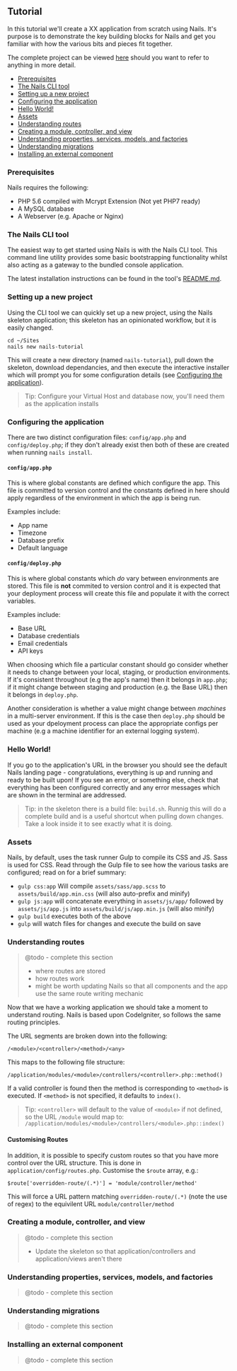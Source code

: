 ## Tutorial

In this tutorial we'll create a XX application from scratch using Nails. It's purpose is to demonstrate the key building blocks for Nails and get you familiar with how the various bits and pieces fit together.

The complete project can be viewed [here](#todo) should you want to refer to anything in more detail.


 - [Prerequisites](#prerequisites)
 - [The Nails CLI tool](#cli)
 - [Setting up a new project](#new)
 - [Configuring the application](#configure)
 - [Hello World!](#hello-world)
 - [Assets](#assets)
 - [Understanding routes](#routes)
 - [Creating a module, controller, and view](#mvc)
 - [Understanding properties, services, models, and factories](#services)
 - [Understanding migrations](#migrations)
 - [Installing an external component](#component)



<a name="prerequisites"></a>
### Prerequisites

Nails requires the following:

- PHP 5.6 compiled with Mcrypt Extension (Not yet PHP7 ready)
- A MySQL database
- A Webserver (e.g. Apache or Nginx)


<a name="cli"></a>
### The Nails CLI tool

The easiest way to get started using Nails is with the Nails CLI tool. This command line utility provides some basic bootstrapping functionality whilst also acting as a gateway to the bundled console application.

The latest installation instructions can be found in the tool's [README.md](https://github.com/nailsapp/command-line-tool).



<a name="new"></a>
### Setting up a new project

Using the CLI tool we can quickly set up a new project, using the Nails skeleton application; this skeleton has an opinionated workflow, but it is easily changed.

```
cd ~/Sites
nails new nails-tutorial
```

This will create a new directory (named `nails-tutorial`), pull down the skeleton, download dependancies, and then execute the interactive installer which will prompt you for some configuration details (see [Configuring the application](#configure)).

> Tip: Configure your Virtual Host and database now, you'll need them as the application installs


<a name="configure"></a>
### Configuring the application

There are two distinct configuration files: `config/app.php` and `config/deploy.php`; if they don't already exist then both of these are created when running `nails install`.

#### `config/app.php`

This is where global constants are defined which configure the app. This file is committed to version control and the constants defined in here should apply regardless of the environment in which the app is being run.

Examples include:

- App name
- Timezone
- Database prefix
- Default language


#### `config/deploy.php`
This is where global constants which _do_ vary between environments are stored. This file is **not** commited to version control and it is expected that your deployment process will create this file and populate it with the correct variables.

Examples include:

- Base URL
- Database credentials
- Email credentials
- API keys

When choosing which file a particular constant should go consider whether it needs to change between your local, staging, or production environments. If it's consistent throughout (e.g the app's name) then it belongs in `app.php`; if it might change between staging and production (e.g. the Base URL) then it belongs in `deploy.php`.

Another consideration is whether a value might change between *machines* in a multi-server environment. If this is the case then `deploy.php` should be used as your dpeloyment process can place the appropriate configs per machine (e.g a machine identifier for an external logging system).



<a name="hello-world"></a>
### Hello World!

If you go to the application's URL in the browser you should see the default Nails landing page - congratulations, everything is up and running and ready to be built upon! If you see an error, or something else, check that everything has been configured correctly and any error messages which are shown in the terminal are addressed.

> Tip: in the skeleton there is a build file: `build.sh`. Runnig this will do a complete build and is a useful shortcut when pulling down changes. Take a look inside it to see exactly what it is doing.


<a name="assets"></a>
### Assets

Nails, by default, uses the task runner Gulp to compile its CSS and JS. Sass is used for CSS. Read through the Gulp file to see how the various tasks are configured; read on for a brief summary:

- `gulp css:app` Will compile `assets/sass/app.scss` to `assets/build/app.min.css` (will also auto-prefix and minify)
- `gulp js:app` will concatenate everything in `assets/js/app/` followed by `assets/js/app.js` into `assets/build/js/app.min.js` (will also minify)
- `gulp build` executes both of the above
- `gulp` will watch files for changes and execute the build on save



<a name="routes"></a>
### Understanding routes

> @todo - complete this section
> 
> - where routes are stored
> - how routes work
> - might be worth updating Nails so that all components and the app use the same route writing mechanic


Now that we have a working application we should take a moment to understand routing. Nails is based upon CodeIgniter, so follows the same routing principles.

The URL segments are broken down into the following:

`/<module>/<controller>/<method>/<any>`

This maps to the following file structure:

`/application/modules/<module>/controllers/<controller>.php::method()`

If a valid controller is found then the method is corresponding to `<method>` is executed. If `<method>` is not specified, it defaults to `index()`.

> Tip: `<controller>` will default to the value of `<module>` if not defined, so the URL `/module` would map to:
>  `/application/modules/<module>/controllers/<module>.php::index()`

#### Customising Routes

In addition, it is possible to specify custom routes so that you have more control over the URL structure. This is done in `application/config/routes.php`. Customise the `$route` array, e.g.:

```
$route['overridden-route/(.*)'] = 'module/controller/method'
```

This will force a URL pattern matching `overridden-route/(.*)` (note the use of regex) to the equivilent URL `module/controller/method`



<a name="mvc"></a>
### Creating a module, controller, and view

> @todo - complete this section
> 
> - Update the skeleton so that application/controllers and application/views aren't there



<a name="services"></a>
### Understanding properties, services, models, and factories

> @todo - complete this section



<a name="migrations"></a>
### Understanding migrations

> @todo - complete this section



<a name="component"></a>
### Installing an external component

> @todo - complete this section
